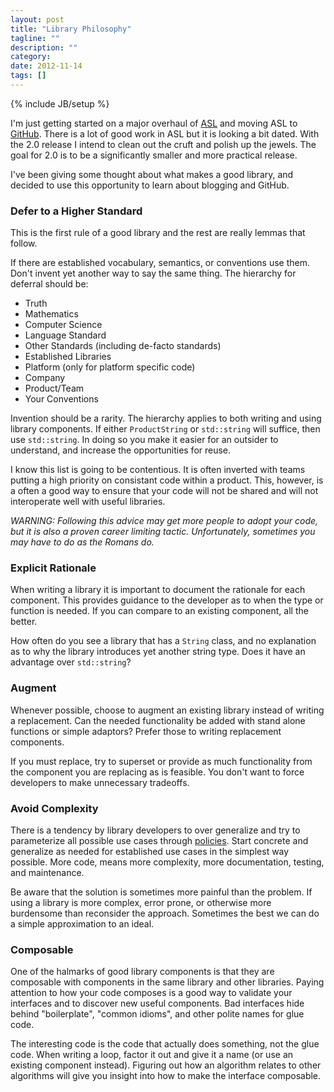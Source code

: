 ```yaml
---
layout: post
title: "Library Philosophy"
tagline: ""
description: ""
category:
date: 2012-11-14
tags: []
---
```

{% include JB/setup %}

I'm just getting started on a major overhaul of [ASL](http://stlab.adobe.com) and moving ASL to [GitHub](http://github.com/stlab). There is a lot of good work in ASL but it is looking a bit dated. With the 2.0 release I intend to clean out the cruft and polish up the jewels. The goal for 2.0 is to be a significantly smaller and more practical release.

I've been giving some thought about what makes a good library, and decided to use this opportunity to learn about blogging and GitHub.

<!-- more start -->

### Defer to a Higher Standard

This is the first rule of a good library and the rest are really lemmas that follow.

If there are established vocabulary, semantics, or conventions use them. Don't invent yet another way to say the same thing. The hierarchy for deferral should be:

* Truth
* Mathematics
* Computer Science
* Language Standard
* Other Standards (including de-facto standards)
* Established Libraries
* Platform (only for platform specific code)
* Company
* Product/Team
* Your Conventions

Invention should be a rarity. The hierarchy applies to both writing and using library components. If either `ProductString` or `std::string` will suffice, then use `std::string`. In doing so you make it easier for an outsider to understand, and increase the opportunities for reuse.

I know this list is going to be contentious. It is often inverted with teams putting a high priority on consistant code within a product. This, however, is a often a good way to ensure that your code will not be shared and will not interoperate well with useful libraries.

*WARNING: Following this advice may get more people to adopt your code, but it is also a proven career limiting tactic. Unfortunately, sometimes you may have to do as the Romans do.*

### Explicit Rationale

When writing a library it is important to document the rationale for each component. This provides guidance to the developer as to when the type or function is needed. If you can compare to an existing component, all the better.

How often do you see a library that has a `String` class, and no explanation as to why the library introduces yet another string type. Does it have an advantage over `std::string`?

### Augment

Whenever possible, choose to augment an existing library instead of writing a replacement. Can the needed functionality be added with stand alone functions or simple adaptors? Prefer those to writing replacement components.

If you must replace, try to superset or provide as much functionality from the component you are replacing as is feasible. You don't want to force developers to make unnecessary tradeoffs.

### Avoid Complexity

There is a tendency by library developers to over generalize and try to parameterize all possible use cases through [policies](http://en.wikipedia.org/wiki/Policy-based_design). Start concrete and generalize as needed for established use cases in the simplest way possible. More code, means more complexity, more documentation, testing, and maintenance.

Be aware that the solution is sometimes more painful than the problem. If using a library is more complex, error prone, or otherwise more burdensome than reconsider the approach. Sometimes the best we can do a simple approximation to an ideal.

### Composable

One of the halmarks of good library components is that they are composable with components in the same library and other libraries. Paying attention to how your code composes is a good way to validate your interfaces and to discover new useful components. Bad interfaces hide behind "boilerplate", "common idioms", and other polite names for glue code.

The interesting code is the code that actually does something, not the glue code. When writing a loop, factor it out and give it a name (or use an existing component instead). Figuring out how an algorithm relates to other algorithms will give you insight into how to make the interface composable.

<!-- more end -->

